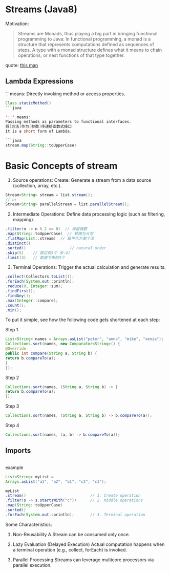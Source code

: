 # Streams (Java8)

Motivation:

> Streams are Monads, thus playing a big part in bringing functional programming to Java: In functional programming, a monad is a structure that represents computations defined as sequences of steps. A type with a monad structure defines what it means to chain operations, or nest functions of that type together.

quote: [this man](https://winterbe.com/)

## Lambda Expressions

'.' means:
Directly invoking method or access properties. 

```java
Class.staticMethod()
```java

'::' means:
Passing methods as parameters to functional interfaces.
将[方法]作为[参数]传递给函数式接口
It is a short form of Lambda.

```java
stream.map(String::toUpperCase)
```

# Basic Concepts of stream
1. Source operations:
Create: Generate a stream from a data source (collection, array, etc.).
```java
Stream<String> stream = list.stream();
// or
Stream<String> parallelStream = list.parallelStream(); 
```

2. Intermediate Operations: 
Define data processing logic (such as filtering, mapping).
```java
.filter(n -> n % 2 == 0)  // 保留偶数
.map(String::toUpperCase)  // 转换为大写
.flatMap(List::stream)  // 扁平化为单个流
.distinct()
.sorted()                   // natural order
.skip(5)    // 跳过前5个（0-4）
.limit(3)   // 取接下来的3个
```

3. Terminal Operations:
Trigger the actual calculation and generate results.
```java
.collect(Collectors.toList());      
.forEach(System.out::println);
.reduce(0, Integer::sum);
.findFirst();
.findAny();
.max(Integer::compare);
.count();
.min();
```

To put it simple, see how the following code gets
shortened at each step:

Step 1

```java
List<String> names = Arrays.asList("peter", "anna", "mike", "xenia");
Collections.sort(names, new Comparator<String>() {
@Override
public int compare(String a, String b) {
return b.compareTo(a);
}
});
```

Step 2

```java
Collections.sort(names, (String a, String b) -> {
return b.compareTo(a);
});
```

Step 3

```java
Collections.sort(names, (String a, String b) -> b.compareTo(a));
```

Step 4

```java
Collections.sort(names, (a, b) -> b.compareTo(a));
```

## Imports

```java
```

example

```java
List<String> myList =
Arrays.asList("a1", "a2", "b1", "c2", "c1");

myList
.stream()                            // 1. Create operation
.filter(s -> s.startsWith("c"))      // 2. Middle operations
.map(String::toUpperCase)
.sorted()
.forEach(System.out::println);       // 3. Terminal operation
```

Some Characteristics:

1. Non-Reusability
A Stream can be consumed only once.

2. Lazy Evaluation (Delayed Execution)
 Actual computation happens when a terminal operation (e.g., collect, forEach) is invoked.

3. Parallel Processing
Streams can leverage multicore processors via parallel execution.
